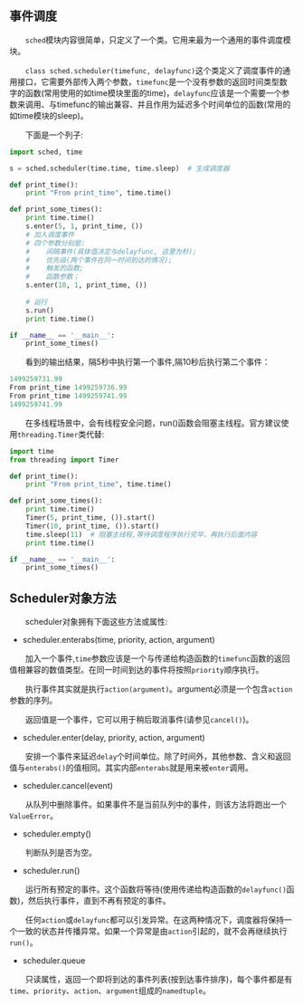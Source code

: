 ## 事件调度
　　`sched`模块内容很简单，只定义了一个类。它用来最为一个通用的事件调度模块。

　　`class sched.scheduler(timefunc, delayfunc)`这个类定义了调度事件的通用接口，它需要外部传入两个参数，`timefunc`是一个没有参数的返回时间类型数字的函数(常用使用的如time模块里面的time)，`delayfunc`应该是一个需要一个参数来调用、与timefunc的输出兼容、并且作用为延迟多个时间单位的函数(常用的如time模块的sleep)。

　　下面是一个列子:
```python
import sched, time

s = sched.scheduler(time.time, time.sleep)  # 生成调度器

def print_time():
    print "From print_time", time.time()

def print_some_times():
    print time.time()
    s.enter(5, 1, print_time, ())  
    # 加入调度事件
    # 四个参数分别是:
    #    间隔事件(具体值决定与delayfunc, 这里为秒);
    #    优先级(两个事件在同一时间到达的情况);
    #    触发的函数;
    #    函数参数；
    s.enter(10, 1, print_time, ())
    
    # 运行
    s.run()
    print time.time()

if __name__ == '__main__':
    print_some_times()
```
　　看到的输出结果，隔5秒中执行第一个事件,隔10秒后执行第二个事件：
```python
1499259731.99
From print_time 1499259736.99
From print_time 1499259741.99
1499259741.99
```

　　在多线程场景中，会有线程安全问题，run()函数会阻塞主线程。官方建议使用`threading.Timer`类代替:

```python
import time
from threading import Timer

def print_time():
    print "From print_time", time.time()

def print_some_times():
    print time.time()
    Timer(5, print_time, ()).start()
    Timer(10, print_time, ()).start()
    time.sleep(11)  # 阻塞主线程,等待调度程序执行完毕，再执行后面内容
    print time.time()

if __name__ == '__main__':
    print_some_times()
```

## Scheduler对象方法

　　scheduler对象拥有下面这些方法或属性:

* scheduler.enterabs(time, priority, action, argument)

　　加入一个事件,`time`参数应该是一个与传递给构造函数的`timefunc`函数的返回值相兼容的数值类型。在同一时间到达的事件将按照`priority`顺序执行。

　　执行事件其实就是执行`action(argument)`。argument必须是一个包含`action`参数的序列。

　　返回值是一个事件，它可以用于稍后取消事件(请参见`cancel()`)。

* scheduler.enter(delay, priority, action, argument)

　　安排一个事件来延迟`delay`个时间单位。除了时间外，其他参数、含义和返回值与`enterabs()`的值相同。其实内部`enterabs`就是用来被`enter`调用。

* scheduler.cancel(event)

　　从队列中删除事件。如果事件不是当前队列中的事件，则该方法将跑出一个`ValueError`。

* scheduler.empty()

　　判断队列是否为空。

* scheduler.run()

　　运行所有预定的事件。这个函数将等待(使用传递给构造函数的`delayfunc()`函数)，然后执行事件，直到不再有预定的事件。

　　任何`action`或`delayfunc`都可以引发异常。在这两种情况下，调度器将保持一个一致的状态并传播异常。如果一个异常是由`action`引起的，就不会再继续执行`run()`。

* scheduler.queue

　　只读属性，返回一个即将到达的事件列表(按到达事件排序)，每个事件都是有`time`、`priority`、`action`、`argument`组成的`namedtuple`。

